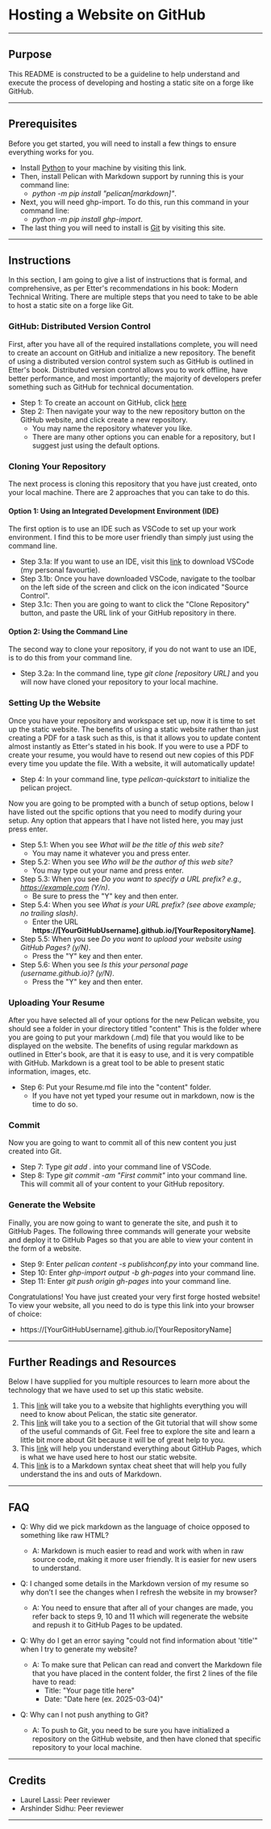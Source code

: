 # Hosting a Website on GitHub

---

## Purpose

This README is constructed to be a guideline to help understand and execute the process of developing and hosting a static site on a forge like GitHub. 

---

## Prerequisites

Before you get started, you will need to install a few things to ensure everything works for you.

- Install [Python](https://www.python.org/) to your machine by visiting this link.
- Then, install Pelican with Markdown support by running this is your command line: 
  - *python -m pip install "pelican[markdown]"*.
- Next, you will need ghp-import. To do this, run this command in your command line: 
  - *python -m pip install ghp-import*.
- The last thing you will need to install is [Git](https://git-scm.com/) by visiting this site.

---

## Instructions

In this section, I am going to give a list of instructions that is formal, and comprehensive, as per Etter's recommendations in his book: Modern Technical Writing. There are multiple steps that you need to take to be able to host a static site on a forge like Git.

### GitHub: Distributed Version Control

First, after you have all of the required installations complete, you will need to create an account on GitHub and initialize a new repository. The benefit of using a distributed version control system such as GitHub is outlined in Etter's book. Distributed version control allows you to work offline, have better performance, and most importantly; the majority of developers prefer something such as GitHub for technical documentation.

- Step 1: To create an account on GitHub, click [here](https://docs.github.com/en/get-started/start-your-journey/creating-an-account-on-github)
- Step 2: Then navigate your way to the new repository button on the GitHub website, and click create a new repository. 
  - You may name the repository whatever you like.
  - There are many other options you can enable for a repository, but I suggest just using the default options.

### Cloning Your Repository

The next process is cloning this repository that you have just created, onto your local machine. There are 2 approaches that you can take to do this.

#### Option 1: Using an Integrated Development Environment (IDE)

The first option is to use an IDE such as VSCode to set up your work environment. I find this to be more user friendly than simply just using the command line. 

- Step 3.1a: If you want to use an IDE, visit this [link](https://code.visualstudio.com/download) to download VSCode (my personal favourtie).
- Step 3.1b: Once you have downloaded VSCode, navigate to the toolbar on the left side of the screen and click on the icon indicated "Source Control".
- Step 3.1c: Then you are going to want to click the "Clone Repository" button, and paste the URL link of your GitHub repository in there. 

#### Option 2: Using the Command Line

The second way to clone your repository, if you do not want to use an IDE, is to do this from your command line.

- Step 3.2a: In the command line, type *git clone [repository URL]* and you will now have cloned your repository to your local machine.

### Setting Up the Website

Once you have your repository and workspace set up, now it is time to set up the static website. The benefits of using a static website rather than just creating a PDF for a task such as this, is that it allows you to update content almost instantly as Etter's stated in his book. If you were to use a PDF to create your resume, you would have to resend out new copies of this PDF every time you update the file. With a website, it will automatically update!

- Step 4: In your command line, type *pelican-quickstart* to initialize the pelican project.

Now you are going to be prompted with a bunch of setup options, below I have listed out the spcific options that you need to modify during your setup. Any option that appears that I have not listed here, you may just press enter. 

- Step 5.1: When you see *What will be the title of this web site?* 
  - You may name it whatever you  and press enter.
- Step 5.2: When you see *Who will be the author of this web site?*
  - You may type out your name and press enter. 
- Step 5.3: When you see *Do you want to specify a URL prefix? e.g., https://example.com (Y/n)*.
  - Be sure to press the "Y" key and then enter. 
- Step 5.4: When you see *What is your URL prefix? (see above example; no trailing slash)*.
  - Enter the URL **https://[YourGitHubUsername].github.io/[YourRepositoryName]**.
- Step 5.5: When you see *Do you want to upload your website using GitHub Pages? (y/N)*.
  - Press the "Y" key and then enter.
- Step 5.6: When you see *Is this your personal page (username.github.io)? (y/N)*.
  - Press the "Y" key and then enter.

### Uploading Your Resume

After you have selected all of your options for the new Pelican website, you should see a folder in your directory titled "content" This is the folder where you are going to put your markdown (.md) file that you would like to be displayed on the website. The benefits of using regular markdown as outlined in Etter's book, are that it is easy to use, and it is very compatible with GitHub. Markdown is a great tool to be able to present static information, images, etc.

- Step 6: Put your Resume.md file into the "content" folder.
  - If you have not yet typed your resume out in markdown, now is the time to do so. 

### Commit

Now you are going to want to commit all of this new content you just created into Git.

- Step 7: Type *git add .* into your command line of VSCode.
- Step 8: Type *git commit -am "First commit"* into your command line. This will commit all of your content to your GitHub repository. 

### Generate the Website

Finally, you are now going to want to generate the site, and push it to GitHub Pages. The following three commands will generate your website and deploy it to GitHub Pages so that you are able to view your content in the form of a website. 

- Step 9: Enter *pelican content -s publishconf.py* into your command line.
- Step 10: Enter *ghp-import output -b gh-pages* into your command line.
- Step 11: Enter *git push origin gh-pages* into your command line. 

Congratulations! You have just created your very first forge hosted website! To view your website, all you need to do is type this link into your browser of choice:
- https://[YourGitHubUsername].github.io/[YourRepositoryName]

--- 

## Further Readings and Resources

Below I have supplied for you multiple resources to learn more about the technology that we have used to set up this static website.

1. This [link](https://docs.getpelican.com/en/latest/quickstart.html) will take you to a website that highlights everything you will need to know about Pelican, the static site generator.
2. This [link](https://docs.github.com/en/get-started/using-git/about-git) will take you to a section of the Git tutorial that will show some of the useful commands of Git. Feel free to explore the site and learn a little bit more about Git because it will be of great help to you. 
3. This [link](https://docs.github.com/en/pages/getting-started-with-github-pages/about-github-pages) will help you understand everything about GitHub Pages, which is what we have used here to host our static website. 
4. This [link](https://www.markdownguide.org/basic-syntax/) is to a Markdown syntax cheat sheet that will help you fully understand the ins and outs of Markdown.

---

## FAQ

- Q: Why did we pick markdown as the language of choice opposed to something like raw HTML?
  - A: Markdown is much easier to read and work with when in raw source code, making it more user friendly. It is easier for new users to understand.

- Q: I changed some details in the Markdown version of my resume so why don’t I see the changes when I refresh the website in my browser?
  - A: You need to ensure that after all of your changes are made, you refer back to steps 9, 10 and 11 which will regenerate the website and repush it to GitHub Pages to be updated. 

- Q: Why do I get an error saying "could not find information about 'title'" when I try to generate my website?
  - A: To make sure that Pelican can read and convert the Markdown file that you have placed in the content folder, the first 2 lines of the file have to read:
    - Title: "Your page title here"
    - Date: "Date here (ex. 2025-03-04)"

- Q: Why can I not push anything to Git?
  - A: To push to Git, you need to be sure you have initialized a repository on the GitHub website, and then have cloned that specific repository to your local machine.

---

## Credits

- Laurel Lassi: Peer reviewer
- Arshinder Sidhu: Peer reviewer

---

